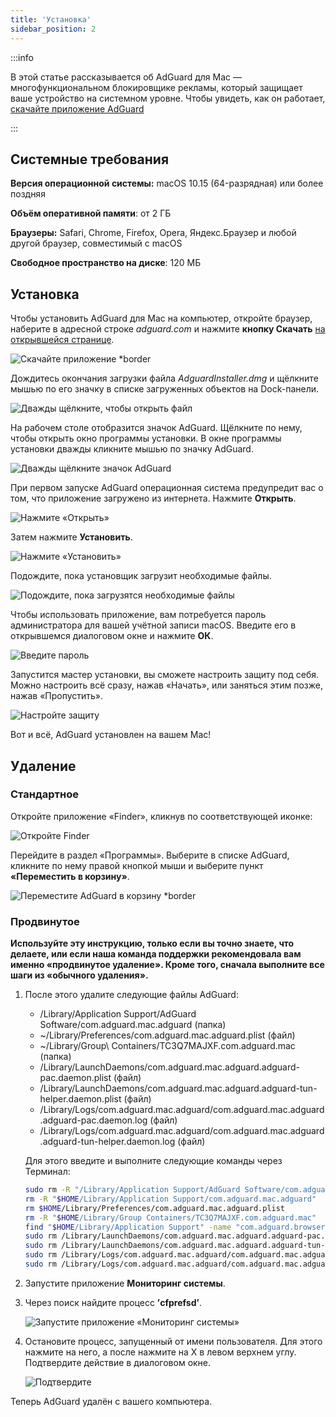 ```yaml
---
title: 'Установка'
sidebar_position: 2
---
```


:::info

В этой статье рассказывается об AdGuard для Mac — многофункциональном блокировщике рекламы, который защищает ваше устройство на системном уровне. Чтобы увидеть, как он работает, [скачайте приложение AdGuard](https://agrd.io/download-kb-adblock)

:::

## Системные требования

**Версия операционной системы:** macOS 10.15 (64-разрядная) или более поздняя

**Объём оперативной памяти**: от 2 ГБ

**Браузеры:** Safari, Chrome, Firefox, Opera, Яндекс.Браузер и любой другой браузер, совместимый с macOS

**Свободное пространство на диске**: 120 МБ

## Установка

Чтобы установить AdGuard для Mac на компьютер, откройте браузер, наберите в адресной строке *adguard.com* и нажмите **кнопку Скачать** [на открывшейся странице](https://adguard.com/download.html?auto=1).

![Скачайте приложение *border](https://cdn.adtidy.org/content/kb/ad_blocker/mac/1.jpg)

Дождитесь окончания загрузки файла *AdguardInstaller.dmg* и щёлкните мышью по его значку в списке загруженных объектов на Dock-панели.

![Дважды щёлкните, чтобы открыть файл](https://cdn.adtidy.org/content/kb/ad_blocker/mac/installation_open_the_file.jpg)

На рабочем столе отобразится значок AdGuard. Щёлкните по нему, чтобы открыть окно программы установки. В окне программы установки дважды кликните мышью по значку AdGuard.

![Дважды щёлкните значок AdGuard](https://cdn.adtidy.org/content/kb/ad_blocker/mac/3.jpg)

При первом запуске AdGuard операционная система предупредит вас о том, что приложение загружено из интернета. Нажмите **Открыть**.

![Нажмите «Открыть»](https://cdn.adtidy.org/content/kb/ad_blocker/mac/4.jpg)

Затем нажмите **Установить**.

![Нажмите «Установить»](https://cdn.adtidy.org/public/Adguard/kb/installation/Mac/en/5.png)

Подождите, пока установщик загрузит необходимые файлы.

![Подождите, пока загрузятся необходимые файлы](https://cdn.adtidy.org/content/kb/ad_blocker/mac/6.jpg)

Чтобы использовать приложение, вам потребуется пароль администратора для вашей учётной записи macOS. Введите его в открывшемся диалоговом окне и нажмите **ОК**.

![Введите пароль](https://cdn.adtidy.org/content/kb/ad_blocker/mac/7.jpg)

Запустится мастер установки, вы сможете настроить защиту под себя. Можно настроить всё сразу, нажав «Начать», или заняться этим позже, нажав «Пропустить».

![Настройте защиту](https://cdn.adtidy.org/content/kb/ad_blocker/mac/installation-wizard.jpg)

Вот и всё, AdGuard установлен на вашем Mac!

## Удаление

### Стандартное

Откройте приложение «Finder», кликнув по соответствующей иконке:

![Откройте Finder](https://cdn.adtidy.org/public/Adguard/En/Articles/howtodelete/finder.png)

Перейдите в раздел «Программы». Выберите в списке AdGuard, кликните по нему правой кнопкой мыши и выберите пункт **«Переместить в корзину»**.

![Переместите AdGuard в корзину *border](https://cdn.adtidy.org/content/kb/ad_blocker/mac/11.jpg)

### Продвинутое

**Используйте эту инструкцию, только если вы точно знаете, что делаете, или если наша команда поддержки рекомендовала вам именно «продвинутое удаление». Кроме того, сначала выполните все шаги из «обычного удаления».**

1. После этого удалите следующие файлы AdGuard:
    - /Library/Application Support/AdGuard Software/com.adguard.mac.adguard (папка)
    - ~/Library/Preferences/com.adguard.mac.adguard.plist (файл)
    - ~/Library/Group\ Containers/TC3Q7MAJXF.com.adguard.mac (папка)
    - /Library/LaunchDaemons/com.adguard.mac.adguard.adguard-pac.daemon.plist (файл)
    - /Library/LaunchDaemons/com.adguard.mac.adguard.adguard-tun-helper.daemon.plist (файл)
    - /Library/Logs/com.adguard.mac.adguard/com.adguard.mac.adguard.adguard-pac.daemon.log (файл)
    - /Library/Logs/com.adguard.mac.adguard/com.adguard.mac.adguard.adguard-tun-helper.daemon.log (файл)

    Для этого введите и выполните следующие команды через Терминал:

    ```bash
    sudo rm -R "/Library/Application Support/AdGuard Software/com.adguard.mac.adguard"
    rm -R "$HOME/Library/Application Support/com.adguard.mac.adguard"
    rm $HOME/Library/Preferences/com.adguard.mac.adguard.plist
    rm -R "$HOME/Library/Group Containers/TC3Q7MAJXF.com.adguard.mac"
    find "$HOME/Library/Application Support" -name "com.adguard.browser_extension_host.nm.json" -delete
    sudo rm /Library/LaunchDaemons/com.adguard.mac.adguard.adguard-pac.daemon.plist
    sudo rm /Library/LaunchDaemons/com.adguard.mac.adguard.adguard-tun-helper.daemon.plist
    sudo rm /Library/Logs/com.adguard.mac.adguard/com.adguard.mac.adguard.adguard-pac.daemon.log
    sudo rm /Library/Logs/com.adguard.mac.adguard/com.adguard.mac.adguard.adguard-tun-helper.daemon.log
    ```

1. Запустите приложение **Мониторинг системы**.
1. Через поиск найдите процесс **’cfprefsd’**.

    ![Запустите приложение «Мониторинг системы»](https://cdn.adtidy.org/content/kb/ad_blocker/mac/22.jpg)

1. Остановите процесс, запущенный от имени пользователя. Для этого нажмите на него, а после нажмите на X в левом верхнем углу. Подтвердите действие в диалоговом окне.

    ![Подтвердите](https://cdn.adtidy.org/content/kb/ad_blocker/mac/33.jpg)

Теперь AdGuard удалён с вашего компьютера.
